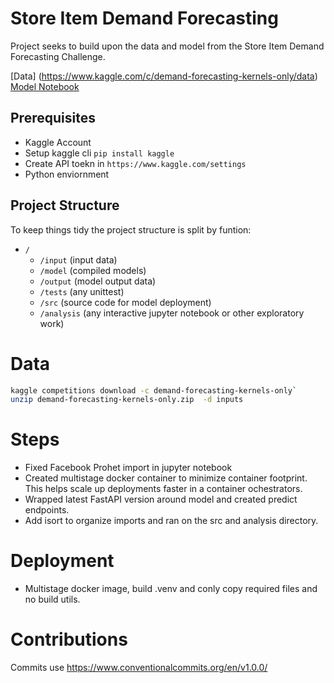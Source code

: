# Store Item Demand Forecasting

Project seeks to build upon the data and model from the Store Item Demand Forecasting Challenge.

[Data] (https://www.kaggle.com/c/demand-forecasting-kernels-only/data)
[Model Notebook](https://www.kaggle.com/code/ashishpatel26/light-gbm-demand-forecasting/notebook)

## Prerequisites

- Kaggle Account
- Setup kaggle cli  `pip install kaggle`
- Create API toekn in `https://www.kaggle.com/settings`
- Python enviornment

## Project Structure

To keep things tidy the project structure is split by funtion:

- `/`
  - `/input` (input data)
  - `/model` (compiled models)
  - `/output` (model output data)
  - `/tests` (any unittest)
  - `/src` (source code for model deployment)
  - `/analysis` (any interactive jupyter notebook or other exploratory work)

# Data

```bash
kaggle competitions download -c demand-forecasting-kernels-only` 
unzip demand-forecasting-kernels-only.zip  -d inputs
```

# Steps

- Fixed Facebook Prohet import in jupyter notebook
- Created multistage docker container to minimize container footprint. This helps scale up deployments faster in a container ochestrators.
- Wrapped latest FastAPI version around model and created predict endpoints.
- Add isort to organize imports and ran on the src and analysis directory.

# Deployment

- Multistage docker image, build .venv and conly copy required files and no build utils.

# Contributions

Commits use https://www.conventionalcommits.org/en/v1.0.0/
